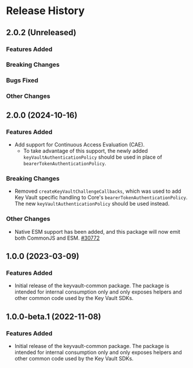 # Release History

## 2.0.2 (Unreleased)

### Features Added

### Breaking Changes

### Bugs Fixed

### Other Changes

## 2.0.0 (2024-10-16)

### Features Added

- Add support for Continuous Access Evaluation (CAE).
  - To take advantage of this support, the newly added `keyVaultAuthenticationPolicy` should be used in place of `bearerTokenAuthenticationPolicy`.

### Breaking Changes

- Removed `createKeyVaultChallengeCallbacks`, which was used to add Key Vault specific handling to Core's `bearerTokenAuthenticationPolicy`. The new `keyVaultAuthenticationPolicy` should be used instead.

### Other Changes

- Native ESM support has been added, and this package will now emit both CommonJS and ESM. [#30772](https://github.com/Azure/azure-sdk-for-js/pull/30772)

## 1.0.0 (2023-03-09)

### Features Added

- Initial release of the keyvault-common package. The package is intended for internal consumption only and only exposes
  helpers and other common code used by the Key Vault SDKs.

## 1.0.0-beta.1 (2022-11-08)

### Features Added

- Initial release of the keyvault-common package. The package is intended for internal consumption only and only exposes
  helpers and other common code used by the Key Vault SDKs.

